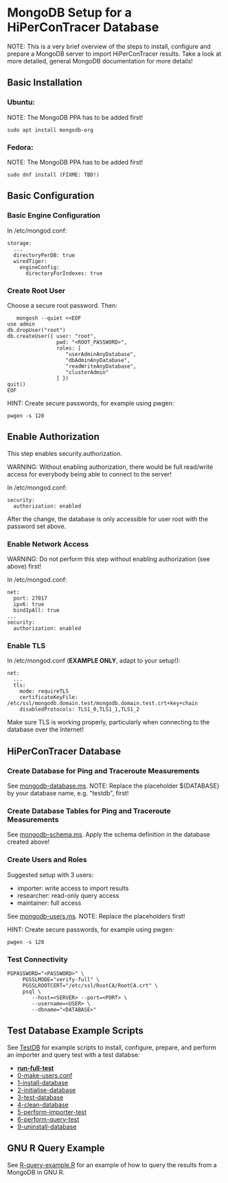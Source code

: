 # MongoDB Setup for a HiPerConTracer Database

NOTE: This is a very brief overview of the steps to install, configure and prepare a MongoDB server to import HiPerConTracer results. Take a look at more detailed, general MongoDB documentation for more details!


## Basic Installation

### Ubuntu:
NOTE: The MongoDB PPA has to be added first!
```
sudo apt install mongodb-org
```
### Fedora:
NOTE: The MongoDB PPA has to be added first!
```
sudo dnf install (FIXME: TBD!)
```


## Basic Configuration


### Basic Engine Configuration

In /etc/mongod.conf:
```
storage:
  ...
  directoryPerDB: true
  wiredTiger:
    engineConfig:
      directoryForIndexes: true
```


### Create Root User
Choose a secure root password. Then:

```
   mongosh --quiet <<EOF
use admin
db.dropUser("root")
db.createUser({ user: "root",
                pwd: "<ROOT_PASSWORD>",
                roles: [
                   "userAdminAnyDatabase",
                   "dbAdminAnyDatabase",
                   "readWriteAnyDatabase",
                   "clusterAdmin"
                ] })
quit()
EOF
```

HINT: Create secure passwords, for example using pwgen:
```
pwgen -s 128
```


## Enable Authorization

This step enables security.authorization.

WARNING: Without enabling authorization, there would be full read/write access for everybody being able to connect to the server!

In /etc/mongod.conf:
```
security:
  authorization: enabled
```

After the change, the database is only accessible for user root with the password set above.


### Enable Network Access

WARNING: Do not perform this step without enabling authorization (see above) first!

In /etc/mongod.conf:
```
net:
  port: 27017
  ipv6: true
  bindIpAll: true
...
security:
  authorization: enabled
```


### Enable TLS

In /etc/mongod.conf (**EXAMPLE ONLY**, adapt to your setup!):
```
net:
  ...
  tls:
    mode: requireTLS
    certificateKeyFile: /etc/ssl/mongodb.domain.test/mongodb.domain.test.crt+key+chain
    disabledProtocols: TLS1_0,TLS1_1,TLS1_2
```

Make sure TLS is working properly, particularly when connecting to the database over the Internet!


## HiPerConTracer Database

### Create Database for Ping and Traceroute Measurements

See [mongodb-database.ms](mongodb-database.ms). NOTE: Replace the placeholder ${DATABASE} by your database name, e.g. "testdb", first!


### Create Database Tables for Ping and Traceroute Measurements

See [mongodb-schema.ms](mongodb-schema.ms). Apply the schema definition in the database created above!

### Create Users and Roles

Suggested setup with 3 users:
- importer: write access to import results
- researcher: read-only query access
- maintainer: full access

See [mongodb-users.ms](mongodb-users.ms). NOTE: Replace the placeholders first!

HINT: Create secure passwords, for example using pwgen:
```
pwgen -s 128
```

### Test Connectivity
```
PGPASSWORD="<PASSWORD>" \
     PGSSLMODE="verify-full" \
     PGSSLROOTCERT="/etc/ssl/RootCA/RootCA.crt" \
     psql \
        --host=<SERVER> --port=<PORT> \
        --username=<USER> \
        --dbname="<DATABASE>"
```


## Test Database Example Scripts

See [TestDB](../TestDB) for example scripts to install, configure, prepare, and perform an importer and query test with a test databse:
- **[run-full-test](../TestDB/run-full-test)**
- [0-make-users.conf](../TestDB/0-make-users.conf)
- [1-install-database](../TestDB/1-install-database)
- [2-initialise-database](../TestDB/2-initialise-database)
- [3-test-database](../TestDB/3-test-database)
- [4-clean-database](../TestDB/4-clean-database)
- [5-perform-importer-test](../TestDB/5-perform-importer-test)
- [6-perform-query-test](../TestDB/6-perform-query-test)
- [9-uninstall-database](../TestDB/9-uninstall-database)


## GNU R Query Example

See [R-query-example.R](R-query-example.R) for an example of how to query the results from a MongoDB in GNU R.
